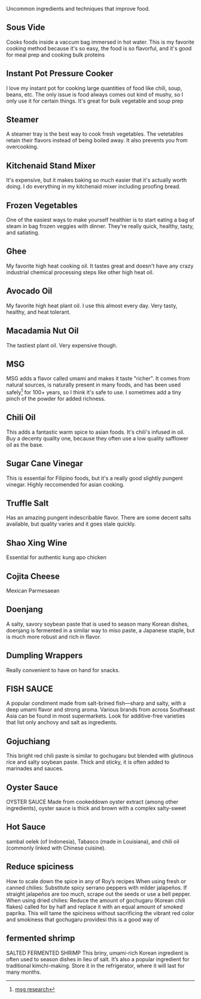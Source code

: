 Uncommon ingredients and techniques that improve food. 


## Sous Vide
Cooks foods inside a vaccum bag immersed in hot water. This is my favorite cooking method because it's so easy, the food is so flavorful, and it's good for meal prep and cooking bulk proteins


## Instant Pot Pressure Cooker
I love my instant pot for cooking large quantities of food like chili, soup, beans, etc. The only issue is food always comes out kind of mushy, so I only use it for certain things. It's great for bulk vegetable and soup prep

## Steamer
A steamer tray is the best way to cook fresh vegetables. The vetetables retain their flavors instead of being boiled away. It also prevents you from overcooking. 

## Kitchenaid Stand Mixer
It's expensive, but it makes baking so much easier that it's actually worth doing. I do everything in my kitchenaid mixer including proofing bread. 

## Frozen Vegetables
One of the easiest ways to make yourself healthier is to start eating a bag of steam in bag frozen veggies with dinner. They're really quick, healthy, tasty, and satiating.

## Ghee
My favorite high heat cooking oil. It tastes great and doesn't have any crazy industrial chemical processing steps like other high heat oil.

## Avocado Oil
My favorite high heat plant oil. I use this almost every day. Very tasty, healthy, and heat tolerant.

## Macadamia Nut Oil
The tastiest plant oil. Very expensive though.

## MSG
MSG adds a flavor called umami and makes it taste "richer". It comes from natural sources, is naturally present in many foods, and has been used safely[^1] for 100+ years, so I think it's safe to use. I sometimes add a tiny pinch of the powder for added richness.

## Chili Oil
This adds a fantastic warm spice to asian foods. It's chili's infused in oil. Buy a decenty quality one, because they often use a low quality safflower oil as the base.

## Sugar Cane Vinegar
This is essential for Filipino foods, but it's a really good slightly pungent vinegar. Highly reccomended for asian cooking.

## Truffle Salt
Has an amazing pungent indescribable flavor. There are some decent salts available, but quality varies and it goes stale quickly.

## Shao Xing Wine
Essential for authentic kung apo chicken

## Cojita Cheese

Mexican Parmesaean

##  Doenjang
A salty, savory soybean paste that is
used to season many
Korean dishes, doenjang is fermented in a
similar way to miso
paste, a Japanese
staple, but is much
more robust and rich
in flavor.

## Dumpling Wrappers
Really convenient to have on hand for snacks.

## FISH SAUCE
A popular condiment
made from salt-brined
fish—sharp and salty,
with a deep umami flavor and strong aroma.
Various brands from
across Southeast Asia
can be found in most
supermarkets. Look
for additive-free varieties that list only
anchovy and salt as
ingredients.

## Gojuchiang
This bright red chili
paste is similar to
gochugaru but
blended with glutinous rice and salty
soybean paste. Thick
and sticky, it is often
added to marinades
and sauces.

## Oyster Sauce

OYSTER SAUCE
Made from cookeddown oyster extract
(among other ingredients), oyster sauce is
thick and brown with
a complex salty-sweet

## Hot Sauce

sambal oelek (of
Indonesia), Tabasco
(made in Louisiana),
and chili oil (commonly linked with
Chinese cuisine).

## Reduce spiciness

How to scale
down the spice
in any of Roy’s
recipes
When using fresh or
canned chilies:
Substitute spicy serrano peppers with
milder jalapeños. If
straight jalapeños
are too much, scrape
out the seeds or use
a bell pepper.
When using dried
chilies:
Reduce the amount
of gochugaru
(Korean chili flakes)
called for by half and
replace it with an
equal amount of
smoked paprika.
This will tame the
spiciness without
sacrificing the
vibrant red color and
smokiness that
gochugaru providesi this is a good way of 

## fermented shrimp
SALTED
FERMENTED SHRIMP
This briny, umami-rich
Korean ingredient is
often used to season
dishes in lieu of salt.
It’s also a popular
ingredient for traditional kimchi-making.
Store it in the refrigerator, where it will last
for many months. 

[^1]: [msg research](https://www.healthline.com/nutrition/msg-good-or-bad)
